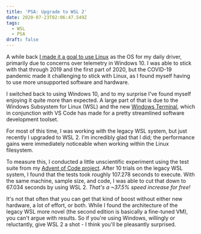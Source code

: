 ```yaml
---
title: 'PSA: Upgrade to WSL 2'
date: 2020-07-23T02:06:47.549Z
tags:
  - WSL
  - PSA
draft: false
---
```

A while back [I made it a goal to use Linux](https://mattdalzell.com/blog/2019-new-year-goals/) as the OS for my daily driver, primarily due to concerns over telemetry in Windows 10.  I was able to stick with that through 2019 and the first part of 2020, but the COVID-19 pandemic made it challenging to stick with Linux, as I found myself having to use more unsupported software and hardware.

I switched back to using Windows 10, and to my surprise I've found myself enjoying it quite more than expected.  A large part of that is due to the Windows Subsystem for Linux (WSL) and the new [Windows Terminal](https://github.com/Microsoft/Terminal), which in conjunction with VS Code has made for a pretty streamlined software development toolset.

For most of this time, I was working with the legacy WSL system, but just recently I upgraded to WSL 2.  I'm incredibly glad that I did; the performance gains were immediately noticeable when working within the Linux filesystem. 

To measure this, I conducted a little unscientific experiment using the test suite from my [Advent of Code project](https://github.com/mdalzell/advent-of-code-2019).  After 10 trials on the legacy WSL system, I found that the tests took roughly 107.278 seconds to execute.  With the same machine, sample size, and code, I was able to cut that down to 67.034 seconds by using WSL 2.  _That's a ~37.5% speed increase for free!_

It's not that often that you can get that kind of boost without either new hardware, a lot of effort, or both. While I found the architecture of the legacy WSL more novel (the second edition is basically a fine-tuned VM), you can't argue with results.  So if you're using Windows, willingly or reluctantly, give WSL 2 a shot - I think you'll be pleasantly surprised.
